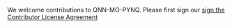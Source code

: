 We welcome contributions to QNN-MO-PYNQ.  Please first sign our <a href="https://www.clahub.com/agreements/Xilinx/BNN-PYNQ">sign the Contributor License Agreement</a>
